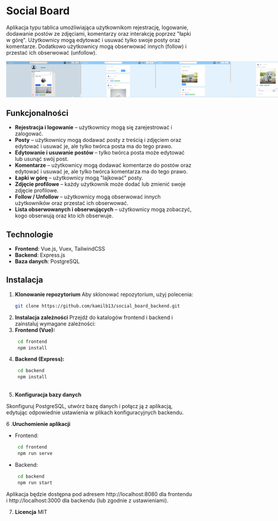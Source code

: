 # Social Board

Aplikacja typu tablica umożliwiająca użytkownikom rejestrację, logowanie, dodawanie postów ze zdjęciami, komentarzy oraz interakcję poprzez "łapki w górę". Użytkownicy mogą edytować i usuwać tylko swoje posty oraz komentarze. Dodatkowo użytkownicy mogą obserwować innych (follow) i przestać ich obserwować (unfollow).

<div style="display: flex; justify-content: space-between;">
    <img src="social_board_screens/screen_1.png" width="40%">
    <img src="social_board_screens/screen_2.png" width="40%">
    <img src="social_board_screens/screen_3.png" width="40%">
    <img src="social_board_screens/screen_4.png" width="40%">
    <img src="social_board_screens/screen_5.png" width="40%">
    <img src="social_board_screens/screen_6.png" width="40%">
</div>

## Funkcjonalności

- **Rejestracja i logowanie** – użytkownicy mogą się zarejestrować i zalogować.
- **Posty** – użytkownicy mogą dodawać posty z treścią i zdjęciem oraz edytować i usuwać je, ale tylko twórca posta ma do tego prawo.
- **Edytowanie i usuwanie postów** – tylko twórca posta może edytować lub usunąć swój post.
- **Komentarze** – użytkownicy mogą dodawać komentarze do postów oraz edytować i usuwać je, ale tylko twórca komentarza ma do tego prawo.
- **Łapki w górę** – użytkownicy mogą "lajkować" posty.
- **Zdjęcie profilowe** – każdy użytkownik może dodać lub zmienić swoje zdjęcie profilowe.
- **Follow / Unfollow** – użytkownicy mogą obserwować innych użytkowników oraz przestać ich obserwować.
- **Lista obserwowanych i obserwujących** – użytkownicy mogą zobaczyć, kogo obserwują oraz kto ich obserwuje.

## Technologie

- **Frontend**: Vue.js, Vuex, TailwindCSS
- **Backend**: Express.js
- **Baza danych**: PostgreSQL

## Instalacja

1. **Klonowanie repozytorium**
   Aby sklonować repozytorium, użyj polecenia:
   ```bash
   git clone https://github.com/kamilb13/social_board_backend.git
2. **Instalacja zależności**
Przejdź do katalogów frontend i backend i zainstaluj wymagane zależności:
3. **Frontend (Vue):**
   ```bash
    cd frontend
    npm install
   
4. **Backend (Express):**
   ```bash
    cd backend
    npm install
  
5. **Konfiguracja bazy danych**

Skonfiguruj PostgreSQL, utwórz bazę danych i połącz ją z aplikacją, edytując odpowiednie ustawienia w plikach konfiguracyjnych backendu.

6 .**Uruchomienie aplikacji**

- Frontend:

   ```bash
    cd frontend
    npm run serve

- Backend:

   ```bash
    cd backend
    npm run start
Aplikacja będzie dostępna pod adresem http://localhost:8080 dla frontendu i http://localhost:3000 dla backendu (lub zgodnie z ustawieniami).

7. **Licencja**
MIT
